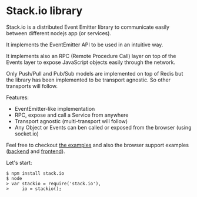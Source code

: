 # Stack.io library #

Stack.io is a distributed Event Emitter library to communicate easily between
different nodejs app (or services).

It implements the EventEmitter API to be used in an intuitive way.

It implements also an RPC (Remote Procedure Call) layer on top of the Events
layer to expose JavaScript objects easily through the network.

Only Push/Pull and Pub/Sub models are implemented on top of Redis but the
library has been implemented to be transport agnostic. So other transports will
follow.

Features:
 * EventEmitter-like implementation
 * RPC, expose and call a Service from anywhere
 * Transport agnostic (multi-transport will follow)
 * Any Object or Events can ben called or exposed from the browser (using socket.io)

Feel free to checkout
[the examples](https://github.com/samalba/stack.io/blob/master/examples/example.js)
and also the browser support examples
([backend](https://github.com/samalba/stack.io/blob/master/examples/browser.js) and
 [frontend](https://github.com/samalba/stack.io/blob/master/examples/browser.html)).

Let's start:

    $ npm install stack.io
    $ node
    > var stackio = require('stack.io'),
    >     io = stackio();
